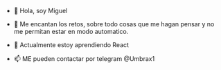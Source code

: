 - 👋 Hola, soy Miguel 
- 👀 Me encantan los retos, sobre todo cosas que me hagan pensar y no me permitan estar en modo automatico.
- 🌱 Actualmente estoy aprendiendo React

- 📫 ME pueden contactar por telegram @Umbrax1

<!---
miguelsuarz/miguelsuarz is a ✨ special ✨ repository because its `README.md` (this file) appears on your GitHub profile.
You can click the Preview link to take a look at your changes.
--->
